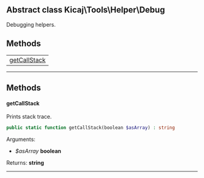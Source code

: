 ## Abstract class Kicaj\Tools\Helper\Debug
Debugging helpers.

## Methods

|                            |
| -------------------------- |
[getCallStack](#getcallstack)|

-------
## Methods
#### getCallStack
Prints stack trace.
```php
public static function getCallStack(boolean $asArray) : string
```
Arguments:
- _$asArray_ **boolean**

Returns: **string**

-------
